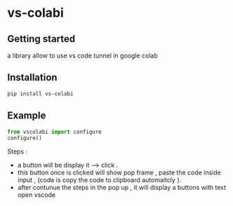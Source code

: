 # vs-colabi



## Getting started

a library allow to use vs code tunnel in google colab 
## Installation

```bash
pip install vs-colabi
```

## Example

```python
from vscolabi import configure
configure()
```
Steps  : 
*   a button will be display it --> click .
*   this button once is clicked will show pop frame , paste the code inside input , (code is copy the code to clipboard automaitcly ).
*   after contunue the steps in the pop up , it will display a buttons with text open vscode 